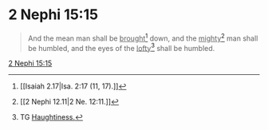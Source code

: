 # 2 Nephi 15:15

> And the mean man shall be <u>brought</u>[^a] down, and the <u>mighty</u>[^b] man shall be humbled, and the eyes of the <u>lofty</u>[^c] shall be humbled.

[2 Nephi 15:15](https://www.churchofjesuschrist.org/study/scriptures/bofm/2-ne/15?lang=eng&id=p15#p15)


[^a]: [[Isaiah 2.17|Isa. 2:17 (11, 17).]]
[^b]: [[2 Nephi 12.11|2 Ne. 12:11.]]
[^c]: TG [Haughtiness.](https://www.churchofjesuschrist.org/study/scriptures/tg/haughtiness?lang=eng)
